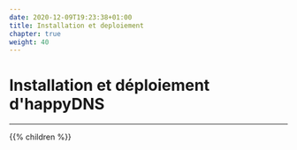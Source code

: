```yaml
---
date: 2020-12-09T19:23:38+01:00
title: Installation et deploiement
chapter: true
weight: 40
---
```


# Installation et déploiement d'happyDNS

---

{{% children %}}
